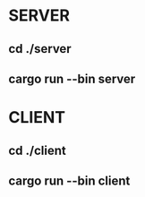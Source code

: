 # SERVER
## cd ./server
## cargo run --bin server


# CLIENT
## cd ./client
## cargo run --bin client
